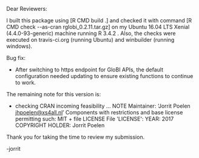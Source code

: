 Dear Reviewers:

I built this package using [R CMD build .] and checked it with command [R CMD check --as-cran rglobi_0.2.11.tar.gz] on my Ubuntu 16.04 LTS Xenial (4.4.0-93-generic) machine running R 3.4.2 . Also, the checks were executed on travis-ci.org (running Ubuntu) and winbuilder (running windows). 

Bug fix:
* After switching to https endpoint for GloBI APIs, the default configuration needed updating to ensure existing functions to continue to work.

The remaining note for this version is:
* checking CRAN incoming feasibility ... NOTE
Maintainer: ‘Jorrit Poelen <jhpoelen@xs4all.nl>’
Components with restrictions and base license permitting such:
  MIT + file LICENSE
File 'LICENSE':
  YEAR: 2017
  COPYRIGHT HOLDER: Jorrit Poelen

Thank you for taking the time to review my submission.

-jorrit

